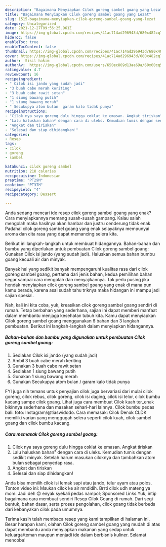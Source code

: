 ```yaml
---
description: "Bagaimana Menyiapkan Cilok goreng sambel goang yang Lezat"
title: "Bagaimana Menyiapkan Cilok goreng sambel goang yang Lezat"
slug: 1515-bagaimana-menyiapkan-cilok-goreng-sambel-goang-yang-lezat
category: Uncategorized
date: 2021-12-27T09:56:25.961Z
image: https://img-global.cpcdn.com/recipes/41ac714ad296943d/680x482cq70/cilok-goreng-sambel-goang-foto-resep-utama.jpg
hideToc: false
enableToc: true
enableTocContent: false
thumbnail: https://img-global.cpcdn.com/recipes/41ac714ad296943d/680x482cq70/cilok-goreng-sambel-goang-foto-resep-utama.jpg
cover: https://img-global.cpcdn.com/recipes/41ac714ad296943d/680x482cq70/cilok-goreng-sambel-goang-foto-resep-utama.jpg
author:  Sisil hakim
authorAv:  https://img-global.cpcdn.com/users/650ec869d13aa69a/60x60cq50/avatar.jpg
ratingvalue: 4.7
reviewcount: 16
recipeingredient:
- " Cilok isi jando yang sudah jadi"
- "3 buah cabe merah keriting"
- "3 buah cabe rawit setan"
- "1 siung bawang putih"
- "1 siung bawang merah"
- " Secukupya atom bulan  garam kalo tidak punya"
recipeinstructions:
- "Cilok nya saya goreng dulu hingga coklat ke emasan. Angkat tiriskan"
- "Lalu haluskan bahan² dengan cara di uleks. Kemudian tumis dengan sedikit minyak. Setelah harum masukan ciloknya dan tambahkan atom bulan sebagai penyedap rasa."
- "Angkat dan tiriskan"
- "Selesai dan siap dihidangkan!"
categories:
- Resep
tags:
- cilok
- goreng
- sambel

katakunci: cilok goreng sambel 
nutrition: 218 calories
recipecuisine: Indonesian
preptime: "PT29M"
cooktime: "PT37M"
recipeyield: "4"
recipecategory: Dessert

---
```



Anda sedang mencari ide resep cilok goreng sambel goang yang enak? Cara menyiapkannya memang susah-susah gampang. Kalau salah mengolah maka hasilnya akan hambar dan justru cenderung tidak enak. Padahal cilok goreng sambel goang yang enak selayaknya mempunyai aroma dan cita rasa yang dapat memancing selera kita.


Berikut ini langkah-langkah untuk membuat hidangannya. Bahan-bahan dan bumbu yang diperlukan untuk pembuatan Cilok goreng sambel goang: Gunakan Cilok isi jando (yang sudah jadi). Haluskan semua bahan bumbu goang kecuali air dan minyak.

Banyak hal yang sedikit banyak mempengaruhi kualitas rasa dari cilok goreng sambel goang, pertama dari jenis bahan, kedua pemilihan bahan segar sampai cara mengolah dan menyajikannya. Tak perlu pusing jika hendak menyiapkan cilok goreng sambel goang yang enak di mana pun kamu berada, karena asal sudah tahu triknya maka hidangan ini mampu jadi sajian spesial.


Nah, kali ini kita coba, yuk, kreasikan cilok goreng sambel goang sendiri di rumah. Tetap berbahan yang sederhana, sajian ini dapat memberi manfaat dalam membantu menjaga kesehatan tubuh kita. Kamu dapat menyiapkan Cilok goreng sambel goang menggunakan 6 bahan dan 3 langkah pembuatan. Berikut ini langkah-langkah dalam menyiapkan hidangannya.

<!--inarticleads1-->

##### Bahan-bahan dan bumbu yang digunakan untuk pembuatan Cilok goreng sambel goang:

1. Sediakan  Cilok isi jando (yang sudah jadi)
1. Ambil 3 buah cabe merah keriting
1. Gunakan 3 buah cabe rawit setan
1. Sediakan 1 siung bawang putih
1. Gunakan 1 siung bawang merah
1. Gunakan  Secukupya atom bulan / garam kalo tidak punya


FYI juga nih temans untuk penyajian cilok juga bervariasi dari mulai cilok goreng, cilok rebus, cilok goreng, cilok isi daging, cilok isi telor, cilok bumbu kacang sampe cilok goang. Lihat juga cara membuat Cilok kuah ter_enak bikinnya sederhana dan masakan sehari-hari lainnya. Cilok bumbu pedas bali. foto: Instagram/@tiaswidodo. Cara memasak: Cilok Denok CLDK memiliki varian yang menggugah selera seperti cilok kuah, cilok sambel goang dan cilok bumbu kacang. 

<!--inarticleads2-->

##### Cara memasak Cilok goreng sambel goang:

1. Cilok nya saya goreng dulu hingga coklat ke emasan. Angkat tiriskan
1. Lalu haluskan bahan² dengan cara di uleks. Kemudian tumis dengan sedikit minyak. Setelah harum masukan ciloknya dan tambahkan atom bulan sebagai penyedap rasa.
1. Angkat dan tiriskan
1. Selesai dan siap dihidangkan!

Anda bisa memilih cilok isi lemak sapi atau jando, telur ayam atau polos. Tonton video ini: Msukan cilok ke air mndidih. Brrti cilok udh mateng ya mom. Jadi deh 😍 enyak syekali pedas nampol; Sponsored Links Yuk, intip bagaimana cara membuat sendiri Resep Cilok Goang di rumah. Dari segi bentuk, bahan dasar, serta proses pengolahan, cilok goang tidak berbeda dari kebanyakan cilok pada umumnya. 

Terima kasih telah membaca resep yang kami tampilkan di halaman ini. Besar harapan kami, olahan Cilok goreng sambel goang yang mudah di atas dapat membantu anda menyiapkan makanan yang sedap untuk keluarga/teman maupun menjadi ide dalam berbisnis kuliner. Selamat mencoba!
